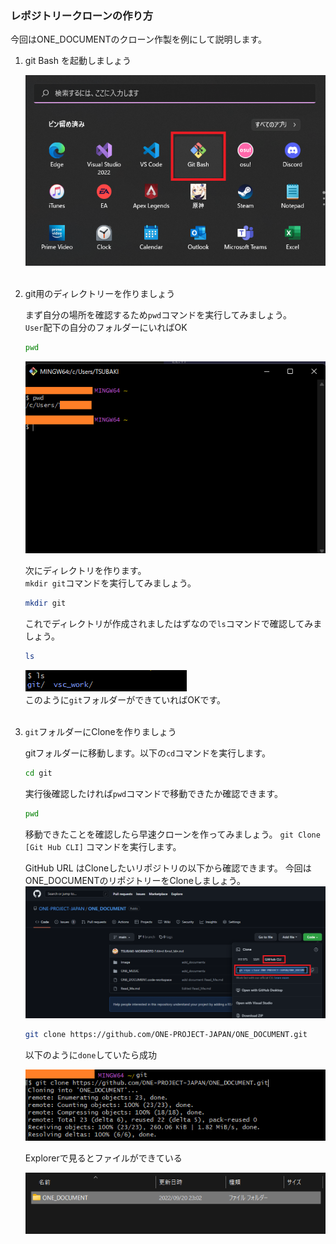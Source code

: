### レポジトリークローンの作り方

今回はONE_DOCUMENTのクローン作製を例にして説明します。

1. git Bash を起動しましょう
   
   ![hoge](/Image/execute_git_bash.png) <br><br>

 
2. git用のディレクトリーを作りましょう
   
   まず自分の場所を確認するため`pwd`コマンドを実行してみましょう。<br>
   `User`配下の自分のフォルダーにいればOK
   ```bash
   pwd 
   ```

   ![hobe](/Image/Git_Pwd.png)

   次にディレクトリを作ります。<br>
   `mkdir git`コマンドを実行してみましょう。
   ```bash
   mkdir git
   ```
   これでディレクトリが作成されましたはずなので`ls`コマンドで確認してみましょう。
   ```bash
   ls
   ```
   ![hoge](/Image/git_ll_png.png)<br>
   このように`git`フォルダーができていればOKです。<br><br>

3. `git`フォルダーにCloneを作りましょう
   
   gitフォルダーに移動します。以下の`cd`コマンドを実行します。
   ```bash
   cd git
   ```
   
   実行後確認したければ`pwd`コマンドで移動できたか確認できます。
   ```bash
   pwd
   ```

   移動できたことを確認したら早速クローンを作ってみましょう。
   `git Clone [Git Hub CLI]` コマンドを実行します。


   GitHub URL はCloneしたいリポジトリの以下から確認できます。
   今回はONE_DOCUMENTのリポジトリーをCloneしましょう。
   ![hoge](/Image/git_hub_cli.png)
   ```bash
   git clone https://github.com/ONE-PROJECT-JAPAN/ONE_DOCUMENT.git
   ```
   以下のように`done`していたら成功

   ![hoge](/Image/git_clone.png)

   Explorerで見るとファイルができている
   
   ![hoge](/Image/git_clone_Check.png)
